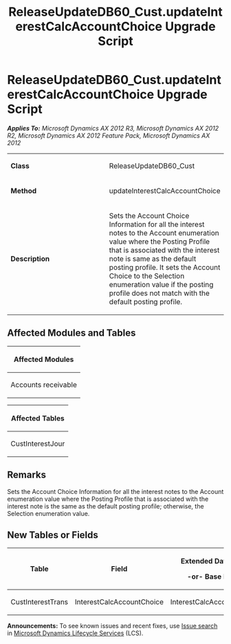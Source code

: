 ﻿---
title: ReleaseUpdateDB60_Cust.updateInterestCalcAccountChoice Upgrade Script
TOCTitle: ReleaseUpdateDB60_Cust.updateInterestCalcAccountChoice Upgrade Script
ms:assetid: aa525378-e888-7d9d-2e97-1c941badf708
ms:mtpsurl: https://msdn.microsoft.com/en-us/library/JJ686437(v=AX.60)
ms:contentKeyID: 49710393
ms.date: 05/18/2015
mtps_version: v=AX.60
---

# ReleaseUpdateDB60\_Cust.updateInterestCalcAccountChoice Upgrade Script 


_**Applies To:** Microsoft Dynamics AX 2012 R3, Microsoft Dynamics AX 2012 R2, Microsoft Dynamics AX 2012 Feature Pack, Microsoft Dynamics AX 2012_

<table>
<colgroup>
<col style="width: 50%" />
<col style="width: 50%" />
</colgroup>
<tbody>
<tr class="odd">
<td><p><strong>Class</strong></p></td>
<td><p>ReleaseUpdateDB60_Cust</p></td>
</tr>
<tr class="even">
<td><p><strong>Method</strong></p></td>
<td><p>updateInterestCalcAccountChoice</p></td>
</tr>
<tr class="odd">
<td><p><strong>Description</strong></p></td>
<td><p>Sets the Account Choice Information for all the interest notes to the Account enumeration value where the Posting Profile that is associated with the interest note is same as the default posting profile. It sets the Account Choice to the Selection enumeration value if the posting profile does not match with the default posting profile.</p></td>
</tr>
</tbody>
</table>


## Affected Modules and Tables

<table>
<colgroup>
<col style="width: 100%" />
</colgroup>
<thead>
<tr class="header">
<th><p>Affected Modules</p></th>
</tr>
</thead>
<tbody>
<tr class="odd">
<td><p>Accounts receivable</p></td>
</tr>
</tbody>
</table>


<table>
<colgroup>
<col style="width: 100%" />
</colgroup>
<thead>
<tr class="header">
<th><p>Affected Tables</p></th>
</tr>
</thead>
<tbody>
<tr class="odd">
<td><p>CustInterestJour</p></td>
</tr>
</tbody>
</table>


## Remarks

Sets the Account Choice Information for all the interest notes to the Account enumeration value where the Posting Profile that is associated with the interest note is the same as the default posting profile; otherwise, the Selection enumeration value.

## New Tables or Fields

<table>
<colgroup>
<col style="width: 33%" />
<col style="width: 33%" />
<col style="width: 33%" />
</colgroup>
<thead>
<tr class="header">
<th><p>Table</p></th>
<th><p>Field</p></th>
<th><p>Extended Data Type</p>
<p>-or- Base Enum</p></th>
</tr>
</thead>
<tbody>
<tr class="odd">
<td><p>CustInterestTrans</p></td>
<td><p>InterestCalcAccountChoice</p></td>
<td><p>InterestCalcAccountChoice</p></td>
</tr>
</tbody>
</table>

  
**Announcements:** To see known issues and recent fixes, use [Issue search](http://go.microsoft.com/fwlink/?linkid=389258) in [Microsoft Dynamics Lifecycle Services](http://go.microsoft.com/fwlink/?linkid=306505) (LCS).

